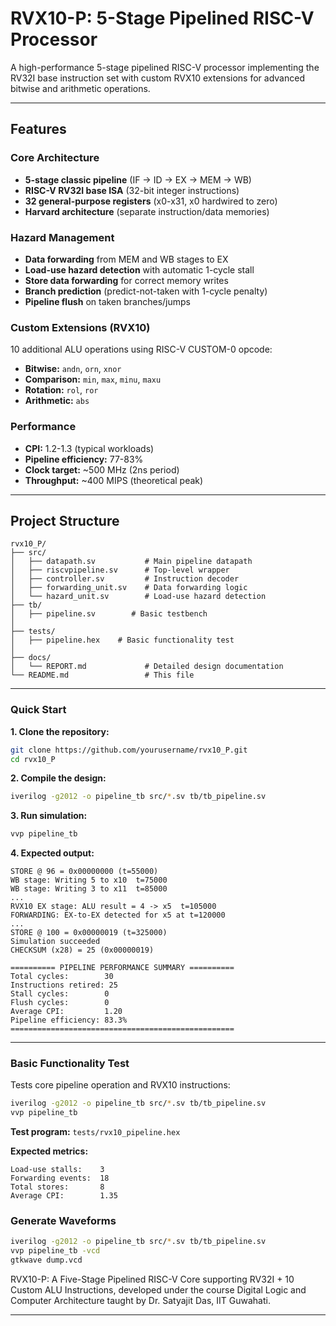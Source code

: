 # RVX10-P: 5-Stage Pipelined RISC-V Processor

A high-performance 5-stage pipelined RISC-V processor implementing the RV32I base instruction set with custom RVX10 extensions for advanced bitwise and arithmetic operations.

---

##  Features

### Core Architecture
- **5-stage classic pipeline** (IF → ID → EX → MEM → WB)
- **RISC-V RV32I base ISA** (32-bit integer instructions)
- **32 general-purpose registers** (x0-x31, x0 hardwired to zero)
- **Harvard architecture** (separate instruction/data memories)

### Hazard Management
- **Data forwarding** from MEM and WB stages to EX
- **Load-use hazard detection** with automatic 1-cycle stall
- **Store data forwarding** for correct memory writes
- **Branch prediction** (predict-not-taken with 1-cycle penalty)
- **Pipeline flush** on taken branches/jumps

### Custom Extensions (RVX10)
10 additional ALU operations using RISC-V CUSTOM-0 opcode:
- **Bitwise:** `andn`, `orn`, `xnor`
- **Comparison:** `min`, `max`, `minu`, `maxu`
- **Rotation:** `rol`, `ror`
- **Arithmetic:** `abs`

### Performance
- **CPI:** 1.2-1.3 (typical workloads)
- **Pipeline efficiency:** 77-83%
- **Clock target:** ~500 MHz (2ns period)
- **Throughput:** ~400 MIPS (theoretical peak)

---

## Project Structure

```
rvx10_P/
├── src/
│   ├── datapath.sv           # Main pipeline datapath
│   ├── riscvpipeline.sv      # Top-level wrapper
│   ├── controller.sv         # Instruction decoder
│   ├── forwarding_unit.sv    # Data forwarding logic
│   └── hazard_unit.sv        # Load-use hazard detection
├── tb/
│   ├── pipeline.sv        # Basic testbench
│   
├── tests/
│   ├── pipeline.hex    # Basic functionality test
│  
├── docs/
│   └── REPORT.md             # Detailed design documentation
└── README.md                 # This file
```

---






### Quick Start

**1. Clone the repository:**
```bash
git clone https://github.com/yourusername/rvx10_P.git
cd rvx10_P
```

**2. Compile the design:**
```bash
iverilog -g2012 -o pipeline_tb src/*.sv tb/tb_pipeline.sv
```

**3. Run simulation:**
```bash
vvp pipeline_tb
```

**4. Expected output:**
```
STORE @ 96 = 0x00000000 (t=55000)
WB stage: Writing 5 to x10  t=75000
WB stage: Writing 3 to x11  t=85000
...
RVX10 EX stage: ALU result = 4 -> x5  t=105000
FORWARDING: EX-to-EX detected for x5 at t=120000
...
STORE @ 100 = 0x00000019 (t=325000)
Simulation succeeded
CHECKSUM (x28) = 25 (0x00000019)

========== PIPELINE PERFORMANCE SUMMARY ==========
Total cycles:        30
Instructions retired: 25
Stall cycles:        0
Flush cycles:        0
Average CPI:         1.20
Pipeline efficiency: 83.3%
==================================================
```

---



### Basic Functionality Test

Tests core pipeline operation and RVX10 instructions:

```bash
iverilog -g2012 -o pipeline_tb src/*.sv tb/tb_pipeline.sv
vvp pipeline_tb
```

**Test program:** `tests/rvx10_pipeline.hex`

**Expected metrics:**
```
Load-use stalls:    3
Forwarding events:  18
Total stores:       8
Average CPI:        1.35
```

### Generate Waveforms

```bash
iverilog -g2012 -o pipeline_tb src/*.sv tb/tb_pipeline.sv
vvp pipeline_tb -vcd
gtkwave dump.vcd
```

RVX10-P: A Five-Stage Pipelined RISC-V Core supporting RV32I + 10 Custom
ALU Instructions, developed under the course Digital Logic and Computer
Architecture taught by Dr. Satyajit Das, IIT Guwahati.

---
